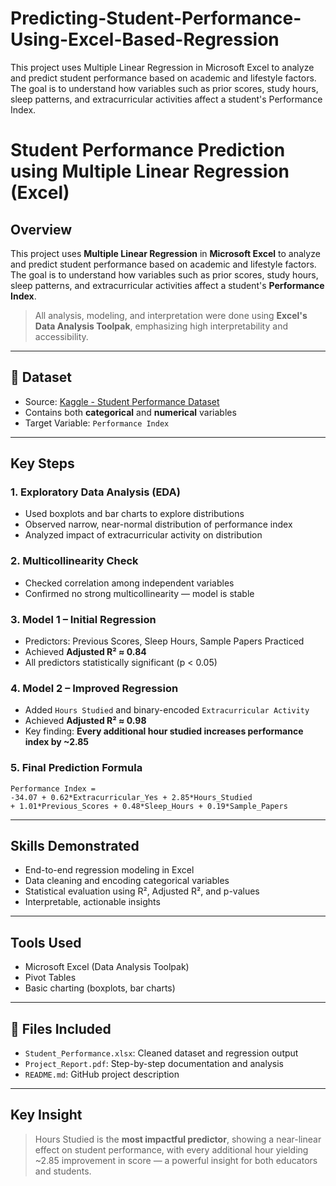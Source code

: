 # Predicting-Student-Performance-Using-Excel-Based-Regression
This project uses Multiple Linear Regression in Microsoft Excel to analyze and predict student performance based on academic and lifestyle factors. The goal is to understand how variables such as prior scores, study hours, sleep patterns, and extracurricular activities affect a student's Performance Index.

#  Student Performance Prediction using Multiple Linear Regression (Excel)

## Overview

This project uses **Multiple Linear Regression** in **Microsoft Excel** to analyze and predict student performance based on academic and lifestyle factors. The goal is to understand how variables such as prior scores, study hours, sleep patterns, and extracurricular activities affect a student's **Performance Index**.

> All analysis, modeling, and interpretation were done using **Excel's Data Analysis Toolpak**, emphasizing high interpretability and accessibility.

--------

## 📁 Dataset
- Source: [Kaggle - Student Performance Dataset](https://www.kaggle.com/datasets/nikhil7280/student-performance-multiple-linear-regression)
- Contains both **categorical** and **numerical** variables
- Target Variable: `Performance Index`

-------

##  Key Steps

### 1. **Exploratory Data Analysis (EDA)**
- Used boxplots and bar charts to explore distributions
- Observed narrow, near-normal distribution of performance index
- Analyzed impact of extracurricular activity on distribution

### 2. **Multicollinearity Check**
- Checked correlation among independent variables
- Confirmed no strong multicollinearity — model is stable

### 3. **Model 1 – Initial Regression**
- Predictors: Previous Scores, Sleep Hours, Sample Papers Practiced
- Achieved **Adjusted R² ≈ 0.84**
- All predictors statistically significant (p < 0.05)

### 4. **Model 2 – Improved Regression**
- Added `Hours Studied` and binary-encoded `Extracurricular Activity`
- Achieved **Adjusted R² ≈ 0.98**
- Key finding: **Every additional hour studied increases performance index by ~2.85**

### 5. **Final Prediction Formula**
```
Performance Index =
-34.07 + 0.62*Extracurricular_Yes + 2.85*Hours_Studied
+ 1.01*Previous_Scores + 0.48*Sleep_Hours + 0.19*Sample_Papers
```

---

##  Skills Demonstrated
- End-to-end regression modeling in Excel
- Data cleaning and encoding categorical variables
- Statistical evaluation using R², Adjusted R², and p-values
- Interpretable, actionable insights

---

##  Tools Used
- Microsoft Excel (Data Analysis Toolpak)
- Pivot Tables
- Basic charting (boxplots, bar charts)

---

## 📄 Files Included
- `Student_Performance.xlsx`: Cleaned dataset and regression output
- `Project_Report.pdf`: Step-by-step documentation and analysis
- `README.md`: GitHub project description

---

##  Key Insight
> Hours Studied is the **most impactful predictor**, showing a near-linear effect on student performance, with every additional hour yielding ~2.85 improvement in score — a powerful insight for both educators and students.
